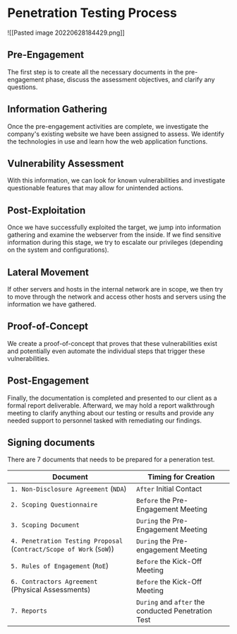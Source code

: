 # Penetration Testing Process

![[Pasted image 20220628184429.png]]


## Pre-Engagement
The first step is to create all the necessary documents in the pre-engagement phase, discuss the assessment objectives, and clarify any questions.

## Information Gathering

Once the pre-engagement activities are complete, we investigate the company's existing website we have been assigned to assess. We identify the technologies in use and learn how the web application functions.

## Vulnerability Assessment

With this information, we can look for known vulnerabilities and investigate questionable features that may allow for unintended actions.

## Post-Exploitation

Once we have successfully exploited the target, we jump into information gathering and examine the webserver from the inside. If we find sensitive information during this stage, we try to escalate our privileges (depending on the system and configurations).

## Lateral Movement

If other servers and hosts in the internal network are in scope, we then try to move through the network and access other hosts and servers using the information we have gathered.

## Proof-of-Concept

We create a proof-of-concept that proves that these vulnerabilities exist and potentially even automate the individual steps that trigger these vulnerabilities.

## Post-Engagement

Finally, the documentation is completed and presented to our client as a formal report deliverable. Afterward, we may hold a report walkthrough meeting to clarify anything about our testing or results and provide any needed support to personnel tasked with remediating our findings.

## Signing documents
There are 7 documents that needs to be prepared for a peneration test. 

| Document | Timing for Creation |
| ----------- | ------ |
| `1. Non-Disclosure Agreement` (`NDA`) | `After` Initial Contact |
| `2. Scoping Questionnaire` | `Before` the Pre-Engagement Meeting |
| `3. Scoping Document` | `During` the Pre-Engagement Meeting |
| `4. Penetration Testing Proposal` (`Contract/Scope of Work` (`SoW`)) | `During` the Pre-engagement Meeting |
| `5. Rules of Engagement` (`RoE`) | `Before` the Kick-Off Meeting |
| `6. Contractors Agreement` (Physical Assessments) | `Before` the Kick-Off Meeting |
| `7. Reports` | `During` and `after` the conducted Penetration Test |